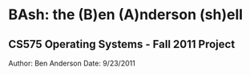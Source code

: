 # BAsh: the (B)en (A)nderson (sh)ell

## CS575 Operating Systems - Fall 2011 Project

Author: Ben Anderson
Date: 9/23/2011

